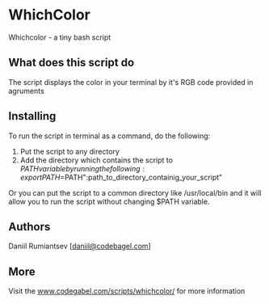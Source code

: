 # WhichColor
Whichcolor - a tiny bash script
## What does this script do
The script displays the color in your terminal by it's RGB code provided in agruments
## Installing
To run the script in terminal as a command, do the following:
1. Put the script to any directory
2. Add the directory which contains the script to $PATH variable by running the following: export PATH=$PATH":path_to_directory_containig_your_script"

Or you can put the script to a common directory like /usr/local/bin and it will allow you to run the script without changing $PATH variable.
## Authors
Daniil Rumiantsev [daniil@codebagel.com]
## More
Visit the www.codegabel.com/scripts/whichcolor/ for more information
